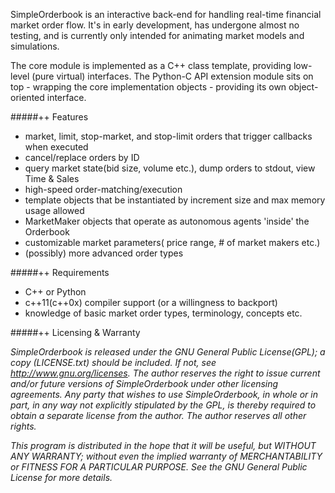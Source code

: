 SimpleOrderbook is an interactive back-end for handling real-time financial market order flow. It's in early development, has undergone almost no testing, and is currently only intended for animating market models and simulations.

The core module is implemented as a C++ class template, providing low-level (pure virtual) interfaces. The Python-C API extension module sits on top - wrapping the core implementation objects - providing its own object-oriented interface.

#####++ Features 
- market, limit, stop-market, and stop-limit orders that trigger callbacks when executed
- cancel/replace orders by ID
- query market state(bid size, volume etc.), dump orders to stdout, view Time & Sales 
- high-speed order-matching/execution
- template objects that be instantiated by increment size and max memory usage allowed
- MarketMaker objects that operate as autonomous agents 'inside' the Orderbook
- customizable market parameters( price range, # of market makers etc.)
- (possibly) more advanced order types

#####++ Requirements
- C++ or Python  
- c++11(c++0x) compiler support (or a willingness to backport)
- knowledge of basic market order types, terminology, concepts etc.

#####++ Licensing & Warranty

*SimpleOrderbook is released under the GNU General Public License(GPL); a copy (LICENSE.txt) should be included. If not, see http://www.gnu.org/licenses. The author reserves the right to issue current and/or future versions of SimpleOrderbook under other licensing agreements. Any party that wishes to use SimpleOrderbook, in whole or in part, in any way not explicitly stipulated by the GPL, is thereby required to obtain a separate license from the author. The author reserves all other rights.*

*This program is distributed in the hope that it will be useful, but WITHOUT ANY WARRANTY; without even the implied warranty of MERCHANTABILITY or FITNESS FOR A PARTICULAR PURPOSE. See the GNU General Public License for more details.*
